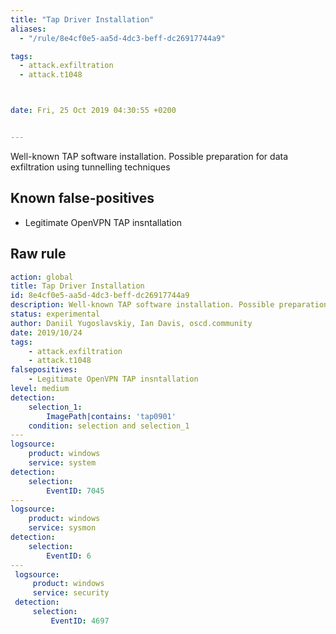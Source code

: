 ```yaml
---
title: "Tap Driver Installation"
aliases:
  - "/rule/8e4cf0e5-aa5d-4dc3-beff-dc26917744a9"

tags:
  - attack.exfiltration
  - attack.t1048



date: Fri, 25 Oct 2019 04:30:55 +0200


---
```


Well-known TAP software installation. Possible preparation for data exfiltration using tunnelling techniques

<!--more-->


## Known false-positives

* Legitimate OpenVPN TAP insntallation




## Raw rule
```yaml
action: global
title: Tap Driver Installation
id: 8e4cf0e5-aa5d-4dc3-beff-dc26917744a9
description: Well-known TAP software installation. Possible preparation for data exfiltration using tunnelling techniques
status: experimental
author: Daniil Yugoslavskiy, Ian Davis, oscd.community
date: 2019/10/24
tags:
    - attack.exfiltration
    - attack.t1048
falsepositives:
    - Legitimate OpenVPN TAP insntallation
level: medium
detection:
    selection_1:
        ImagePath|contains: 'tap0901'
    condition: selection and selection_1
---
logsource:
    product: windows
    service: system
detection:
    selection:
        EventID: 7045
---
logsource:
    product: windows
    service: sysmon
detection:
    selection:
        EventID: 6
---
 logsource:
     product: windows
     service: security
 detection:
     selection:
         EventID: 4697

```
